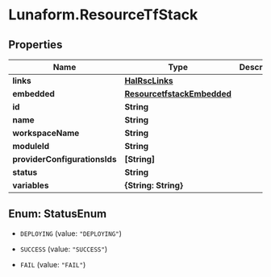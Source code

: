 # Lunaform.ResourceTfStack

## Properties
Name | Type | Description | Notes
------------ | ------------- | ------------- | -------------
**links** | [**HalRscLinks**](HalRscLinks.md) |  | [optional] 
**embedded** | [**ResourcetfstackEmbedded**](ResourcetfstackEmbedded.md) |  | [optional] 
**id** | **String** |  | [optional] 
**name** | **String** |  | 
**workspaceName** | **String** |  | [optional] 
**moduleId** | **String** |  | [optional] 
**providerConfigurationsIds** | **[String]** |  | [optional] 
**status** | **String** |  | [optional] 
**variables** | **{String: String}** |  | [optional] 


<a name="StatusEnum"></a>
## Enum: StatusEnum


* `DEPLOYING` (value: `"DEPLOYING"`)

* `SUCCESS` (value: `"SUCCESS"`)

* `FAIL` (value: `"FAIL"`)




